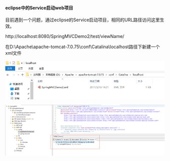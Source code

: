 #### eclipse中的Service启动web项目

目前遇到一个问题，通过eclipse的Service启动项目，相同的URL路径访问这里生效。

http://localhost:8080/SpringMVCDemo2/test/viewName/

在D:\Apache\apache-tomcat-7.0.75\conf\Catalina\localhost路径下新建一个xml文件

![](images/7.png)


![](images/6.png)